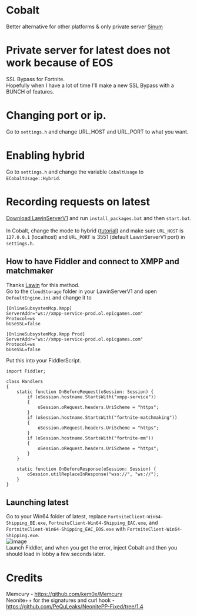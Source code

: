 # Cobalt
Better alternative for other platforms & only private server [Sinum](https://github.com/projectnovafn/Sinum)
# Private server for latest does not work because of EOS
SSL Bypass for Fortnite.<br>
Hopefully when I have a lot of time I'll make a new SSL Bypass with a BUNCH of features.

# Changing port or ip.

Go to `settings.h` and change URL_HOST and URL_PORT to what you want.

# Enabling hybrid

Go to `settings.h` and change the variable `CobaltUsage` to `ECobaltUsage::Hybrid`.

# Recording requests on latest

[Download LawinServerV1](https://github.com/Lawin0129/LawinServer) and run `install_packages.bat` and then `start.bat`.<br><br>
In Cobalt, change the mode to hybrid ([tutorial](https://github.com/Milxnor/Cobalt#enabling-hybrid)) and make sure `URL_HOST` is `127.0.0.1` (localhost) and `URL_PORT` is 3551 (default LawinServerV1 port) in `settings.h`.

## How to have Fiddler and connect to XMPP and matchmaker

Thanks [Lawin](https://github.com/Lawin0129) for this method.<br>
Go to the `CloudStorage` folder in your LawinServerV1 and open `DefaultEngine.ini` and change it to

```
[OnlineSubsystemMcp.Xmpp]
ServerAddr="ws://xmpp-service-prod.ol.epicgames.com"
Protocol=ws
bUseSSL=false

[OnlineSubsystemMcp.Xmpp Prod]
ServerAddr="ws://xmpp-service-prod.ol.epicgames.com"
Protocol=ws
bUseSSL=false
```

Put this into your FiddlerScript.

```
import Fiddler;

class Handlers
{
    static function OnBeforeRequest(oSession: Session) {
        if (oSession.hostname.StartsWith("xmpp-service")) 
        {
            oSession.oRequest.headers.UriScheme = "https";
        }
        if (oSession.hostname.StartsWith("fortnite-matchmaking")) 
        {
            oSession.oRequest.headers.UriScheme = "https";
        }
        if (oSession.hostname.StartsWith("fortnite-mm")) 
        {
            oSession.oRequest.headers.UriScheme = "https";
        }
    }
        
    static function OnBeforeResponse(oSession: Session) {
        oSession.utilReplaceInResponse("wss://", "ws://");
    }
}
```

## Launching latest

Go to your Win64 folder of latest, replace `FortniteClient-Win64-Shipping_BE.exe`, `FortniteClient-Win64-Shipping_EAC.exe`, and `FortniteClient-Win64-Shipping_EAC_EOS.exe` with `FortniteClient-Win64-Shipping.exe`.<br>
![image](https://github.com/Milxnor/Cobalt/assets/84999745/aca1fee6-6751-48c7-b81d-70618e5a46f5)<br>
Launch Fiddler, and when you get the error, inject Cobalt and then you should load in lobby a few seconds later.

# Credits

Memcury - https://github.com/kem0x/Memcury<br>
Neonite++ for the signatures and curl hook - https://github.com/PeQuLeaks/NeonitePP-Fixed/tree/1.4<br>

